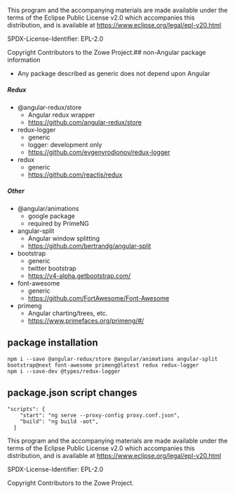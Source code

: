 This program and the accompanying materials are
made available under the terms of the Eclipse Public License v2.0 which accompanies
this distribution, and is available at https://www.eclipse.org/legal/epl-v20.html

SPDX-License-Identifier: EPL-2.0

Copyright Contributors to the Zowe Project.## non-Angular package information
* Any package described as generic does not depend upon Angular
##### Redux
* @angular-redux/store
    * Angular redux wrapper
    * https://github.com/angular-redux/store 
* redux-logger
    * generic
    * logger: development only
    * https://github.com/evgenyrodionov/redux-logger
* redux
    * generic
    * https://github.com/reactjs/redux
##### Other
* @angular/animations
    * google package
    * required by PrimeNG
* angular-split
    * Angular window splitting
    * https://github.com/bertrandg/angular-split    
* bootstrap
    * generic
    * twitter bootstrap
    * https://v4-alpha.getbootstrap.com/
* font-awesome
    * generic
    * https://github.com/FortAwesome/Font-Awesome 
* primeng 
    * Angular charting/trees, etc.
    * https://www.primefaces.org/primeng/#/
    
## package installation
    npm i --save @angular-redux/store @angular/animations angular-split bootstrap@next font-awesome primeng@latest redux redux-logger
    npm i --save-dev @types/redux-logger
      
## package.json script changes
    "scripts": {
        "start": "ng serve --proxy-config proxy.conf.json",
        "build": "ng build -aot",
      }  


This program and the accompanying materials are
made available under the terms of the Eclipse Public License v2.0 which accompanies
this distribution, and is available at https://www.eclipse.org/legal/epl-v20.html

SPDX-License-Identifier: EPL-2.0

Copyright Contributors to the Zowe Project.